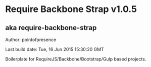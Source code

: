 # Require Backbone Strap v1.0.5
## aka require-backbone-strap

Author: pointofpresence

Last build date: Tue, 16 Jun 2015 15:30:20 GMT

Boilerplate for RequireJS/Backbone/Bootstrap/Gulp based projects.